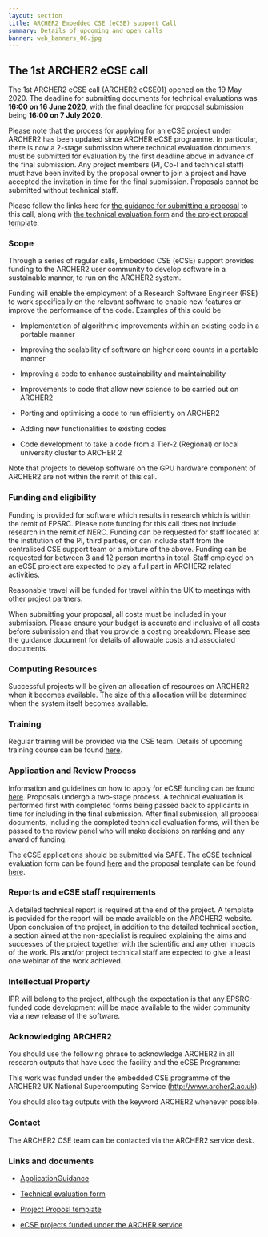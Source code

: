 ```yaml
---
layout: section
title: ARCHER2 Embedded CSE (eCSE) support Call
summary: Details of upcoming and open calls
banner: web_banners_06.jpg
---
```


## The 1st ARCHER2 eCSE call

The 1st ARCHER2 eCSE call (ARCHER2 eCSE01) opened on the 19 May 2020. The
deadline for submitting documents for technical evaluations was **16:00 on 16 June
2020**, with the final deadline for proposal submission being **16:00 on 7 July
2020**.

Please note that the process for applying for an eCSE project under
ARCHER2 has been updated since ARCHER eCSE programme. In particular,
there is now a 2-stage submission where technical evaluation documents
must be submitted for evaluation by the first deadline above in
advance of the final submission. Any project members (PI, Co-I and
technical staff) must have been invited by the proposal owner to join
a project and have accepted the invitation in time for the final
submission. Proposals cannot be submitted without technical staff.

Please follow the links here for <a
href="ARCHER2_eCSE01_ApplicationGuidance.pdf">the guidance for
submitting a proposal</a> to this call, along with <a
href="ARCHER2_eCSE01_TechnicalEvaluation.docx">the technical
evaluation form</a> and <a
href="ARCHER2_eCSE01_ProposalTemplate.docx">the project proposl
template</a>.

### Scope

Through a series of regular calls, Embedded CSE (eCSE) support
provides funding to the ARCHER2 user community to develop software in
a sustainable manner, to run on the ARCHER2 system.

Funding will enable the employment of a Research Software Engineer
(RSE) to work specifically on the relevant software to enable new
features or improve the performance of the code. Examples of this
could be

* Implementation of algorithmic improvements within an existing code
  in a portable manner

* Improving the scalability of software on higher core counts in a
  portable manner

* Improving a code to enhance sustainability and maintainability

* Improvements to code that allow new science to be carried out on
  ARCHER2

* Porting and optimising a code to run efficiently on ARCHER2

* Adding new functionalities to existing codes

* Code development to take a code from a Tier-2 (Regional) or local
  university cluster to ARCHER 2

Note that projects to develop software on the GPU hardware component
of ARCHER2 are not within the remit of this call.

### Funding and eligibility

Funding is provided for software which results in research which is
within the remit of EPSRC. Please note funding for this call does not
include research in the remit of NERC. Funding can be requested for
staff located at the institution of the PI, third parties, or can
include staff from the centralised CSE support team or a mixture of
the above. Funding can be requested for between 3 and 12 person months
in total. Staff employed on an eCSE project are expected to play a
full part in ARCHER2 related activities.

Reasonable travel will be funded for travel within the UK to meetings
with other project partners.

When submitting your proposal, all costs must be included in your
submission. Please ensure your budget is accurate and inclusive of all
costs before submission and that you provide a costing
breakdown. Please see the guidance document for details of allowable
costs and associated documents.

### Computing Resources

Successful projects will be given an allocation of resources on
ARCHER2 when it becomes available. The size of this allocation will be
determined when the system itself becomes available.

### Training

Regular training will be provided via the CSE team. Details of
upcoming training course can be found [here](../../training/).

### Application and Review Process

Information and guidelines on how to apply for eCSE funding can be
found <a
href="ARCHER2_eCSE01_ApplicationGuidance.pdf">here</a>. Proposals
undergo a two-stage process. A technical evaluation is performed first
with completed forms being passed back to applicants in time for
including in the final submission. After final submission, all
proposal documents, including the completed technical evaluation
forms, will then be passed to the review panel who will make decisions
on ranking and any award of funding.

The eCSE applications should be submitted via SAFE. The eCSE technical
evaluation form can be found <a
href="ARCHER2_eCSE01_TechnicalEvaluation.docx">here</a> and the
proposal template can be found <a
href="ARCHER2_eCSE01_ProposalTemplate.docx">here</a>.

### Reports and eCSE staff requirements

A detailed technical report is required at the end of the project. A
template is provided for the report will be made available on the
ARCHER2 website. Upon conclusion of the project, in addition to the
detailed technical section, a section aimed at the non-specialist is
required explaining the aims and successes of the project together
with the scientific and any other impacts of the work. PIs and/or
project technical staff are expected to give a least one webinar of
the work achieved.

### Intellectual Property

IPR will belong to the project, although the expectation is that any
EPSRC-funded code development will be made available to the wider
community via a new release of the software.

### Acknowledging ARCHER2

You should use the following phrase to acknowledge ARCHER2 in all
research outputs that have used the facility and the eCSE Programme:

This work was funded under the embedded CSE programme of the ARCHER2
UK National Supercomputing Service (http://www.archer2.ac.uk).

You should also tag outputs with the keyword ARCHER2 whenever
possible.

### Contact

The ARCHER2 CSE team can be contacted via the ARCHER2 service desk.

### Links and documents

* <a href="ARCHER2_eCSE01_ApplicationGuidance.pdf">ApplicationGuidance</a>

* <a href="ARCHER2_eCSE01_TechnicalEvaluation.docx">Technical
evaluation form</a>

* <a href="ARCHER2_eCSE01_ProposalTemplate.docx">Project Proposl
template</a>

* [eCSE projects funded under the ARCHER service](http://www.archer.ac.uk/community/eCSE/eCSE-projects.php)
